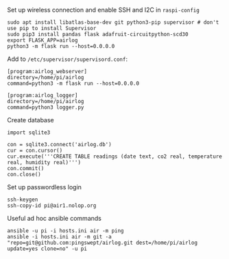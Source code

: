 Set up wireless connection and enable SSH and I2C in `raspi-config`

```
sudo apt install libatlas-base-dev git python3-pip supervisor # don't use pip to install Supervisor
sudo pip3 install pandas flask adafruit-circuitpython-scd30
export FLASK_APP=airlog
python3 -m flask run --host=0.0.0.0
```

Add to `/etc/supervisor/supervisord.conf`:
```
[program:airlog_webserver]
directory=/home/pi/airlog
command=python3 -m flask run --host=0.0.0.0

[program:airlog_logger]
directory=/home/pi/airlog
command=python3 logger.py
```

Create database
```
import sqlite3

con = sqlite3.connect('airlog.db')
cur = con.cursor()
cur.execute('''CREATE TABLE readings (date text, co2 real, temperature real, humidity real)''')
con.commit()
con.close()
```

Set up passwordless login

```
ssh-keygen
ssh-copy-id pi@air1.nolop.org
```

Useful ad hoc ansible commands
```
ansible -u pi -i hosts.ini air -m ping
ansible -i hosts.ini air -m git -a "repo=git@github.com:pingswept/airlog.git dest=/home/pi/airlog update=yes clone=no" -u pi
```

